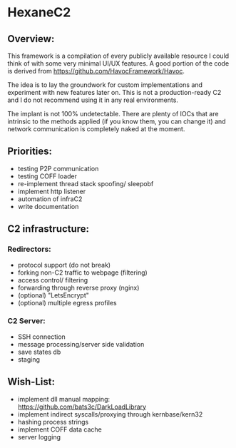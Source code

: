 # HexaneC2
## Overview:
This framework is a compilation of every publicly available resource I could think of with some very minimal UI/UX features. A good portion of the code is derived from https://github.com/HavocFramework/Havoc.

The idea is to lay the groundwork for custom implementations and experiment with new features later on. This is not a production-ready C2 and I do not recommend using it in any real environments. 

The implant is not 100% undetectable. There are plenty of IOCs that are intrinsic to the methods applied (if you know them, you can change it) and network communication is completely naked at the moment.

## Priorities:
- testing P2P communication
- testing COFF loader
- re-implement thread stack spoofing/ sleepobf
- implement http listener
- automation of infraC2
- write documentation

## C2 infrastructure:
### Redirectors:
- protocol support (do not break)
- forking non-C2 traffic to webpage (filtering)
- access control/ filtering
- forwarding through reverse proxy (nginx)
- (optional) "LetsEncrypt"
- (optional) multiple egress profiles

### C2 Server:
- SSH connection
- message processing/server side validation
- save states db
- staging

## Wish-List:
- implement dll manual mapping: https://github.com/bats3c/DarkLoadLibrary
- implement indirect syscalls/proxying through kernbase/kern32
- hashing process strings
- implement COFF data cache
- server logging
